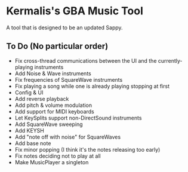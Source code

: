 # Kermalis's GBA Music Tool

A tool that is designed to be an updated Sappy.

## To Do (No particular order)

* Fix cross-thread communications between the UI and the currently-playing instruments
* Add Noise & Wave instruments
* Fix frequencies of SquareWave instruments
* Fix playing a song while one is already playing stopping at first
* Config & UI
* Add reverse playback
* Add pitch & volume modulation
* Add support for MIDI keyboards
* Let KeySplits support non-DirectSound instruments
* Add SquareWave sweeping
* Add KEYSH
* Add "note off with noise" for SquareWaves
* Add base note
* Fix minor popping (I think it's the notes releasing too early)
* Fix notes deciding not to play at all
* Make MusicPlayer a singleton